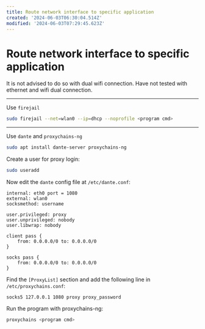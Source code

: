 ```yaml
---
title: Route network interface to specific application
created: '2024-06-03T06:30:04.514Z'
modified: '2024-06-03T07:29:45.623Z'
---
```


# Route network interface to specific application

It is not advised to do so with dual wifi connection. Have not tested with ethernet and wifi dual connection.

---

Use `firejail`

```bash
sudo firejail --net=wlan0 --ip=dhcp --noprofile <program cmd>
```

---

Use `dante` and `proxychains-ng`

```bash
sudo apt install dante-server proxychains-ng
```

Create a user for proxy login:

```bash
sudo useradd 
```

Now edit the `dante` config file at `/etc/dante.conf`:

```
internal: eth0 port = 1080
external: wlan0
socksmethod: username

user.privileged: proxy
user.unprivileged: nobody
user.libwrap: nobody

client pass {
    from: 0.0.0.0/0 to: 0.0.0.0/0
}

socks pass {
    from: 0.0.0.0/0 to: 0.0.0.0/0
}
```

Find the `[ProxyList]` section and add the following line in `/etc/proxychains.conf`:

```
socks5 127.0.0.1 1080 proxy proxy_password
```

Run the program with proxychains-ng:

```bash
proxychains <program cmd>
```
